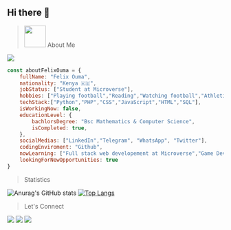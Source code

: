 ## Hi there 👋 
> <img src="https://media.giphy.com/media/VgCDAzcKvsR6OM0uWg/giphy.gif" width="50"> About Me

![](https://komarev.com/ghpvc/?username=Felix45&color=orange)

```JavaScript
const aboutFelixOuma = {
    fullName: "Felix Ouma",
    nationality: "Kenya 🇰🇪",
    jobStatus: ["Student at Microverse"],
    hobbies: ["Playing football","Reading","Watching football","Athletics","Solving coding challenges"],
    techStack:["Python","PHP","CSS","JavaScript","HTML","SQL"],
    isWorkingNow: false,
    educationLevel: {
        bachlorsDegree: "Bsc Mathematics & Computer Science",
        isCompleted: true,
    },
    socialMedias: ["LinkedIn","Telegram", "WhatsApp", "Twitter"],
    codingEnviroment: "Github",
    nowLearning: ["Full stack web developement at Microverse","Game Development at Udemy & Edx"],
    lookingForNewOpportunities: true    
}
```
> Statistics

![Anurag's GitHub stats](https://github-readme-stats.vercel.app/api?username=Felix45&show_icons=true&theme=radical&hide_title=true&card_width=250)
[![Top Langs](https://github-readme-stats.vercel.app/api/top-langs/?username=anuraghazra&layout=compact)](https://github.com/anuraghazra/github-readme-stats)


> Let's Connect

[![](https://img.shields.io/badge/LinkedIn-Felix%20Ouma-blue)](https://www.linkedin.com/in/felix-ouma-639766b0/)
[![](https://img.shields.io/badge/Email-Felix%20Ouma-red)](mailto:fatonoh@gmail.com)
[![](https://img.shields.io/badge/Twitter-Felix%20Ouma-blue)](https://twitter.com/Felix_Atonoh)



<!--
**Felix45/Felix45** is a ✨ _special_ ✨ repository because its `README.md` (this file) appears on your GitHub profile.

Here are some ideas to get you started:

- 🔭 I’m currently working on ...
- 🌱 I’m currently learning ...
- 👯 I’m looking to collaborate on ...
- 🤔 I’m looking for help with ...
- 💬 Ask me about ...
- 📫 How to reach me: ...
- 😄 Pronouns: ...
- ⚡ Fun fact: ...
-->
